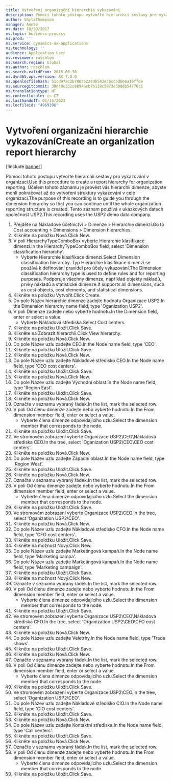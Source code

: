 ```yaml
---
title: Vytvoření organizační hierarchie vykazování
description: Pomocí tohoto postupu vytvořte hierarchii sestavy pro vykazování v organizaci.
author: ShylaThompson
manager: AnnBe
ms.date: 10/30/2017
ms.topic: business-process
ms.prod: ''
ms.service: dynamics-ax-applications
ms.technology: ''
audience: Application User
ms.reviewer: roschlom
ms.search.region: Global
ms.author: roschlom
ms.search.validFrom: 2016-06-30
ms.dyn365.ops.version: AX 7.0.0
ms.openlocfilehash: 51cd97ac2b78035224db543e3bcc5d606a16ffde
ms.sourcegitcommit: 38d40c331c8894acb7b119c5073e3088b54776c1
ms.translationtype: HT
ms.contentlocale: cs-CZ
ms.lasthandoff: 01/15/2021
ms.locfileid: "4969396"
---
```

# <a name="create-an-organization-report-hierarchy"></a><span data-ttu-id="46f3f-103">Vytvoření organizační hierarchie vykazování</span><span class="sxs-lookup"><span data-stu-id="46f3f-103">Create an organization report hierarchy</span></span>

[!include [banner](../../includes/banner.md)]

<span data-ttu-id="46f3f-104">Pomocí tohoto postupu vytvořte hierarchii sestavy pro vykazování v organizaci.</span><span class="sxs-lookup"><span data-stu-id="46f3f-104">Use this procedure to create a report hierarchy for organization reporting.</span></span> <span data-ttu-id="46f3f-105">Účelem tohoto záznamu je provést vás hierarchií dimenze, abyste mohli pokračovat až do vytvoření struktury vykazování v celé organizaci.</span><span class="sxs-lookup"><span data-stu-id="46f3f-105">The purpose of this recording is to guide you through the dimension hierarchy so that you can continue until the whole organization reporting structure is created.</span></span> <span data-ttu-id="46f3f-106">Tento záznam používá v ukázkových datech společnost USP2.</span><span class="sxs-lookup"><span data-stu-id="46f3f-106">This recording uses the USP2 demo data company.</span></span>

1. <span data-ttu-id="46f3f-107">Přejděte na Nákladové účetnictví > Dimenze > Hierarchie dimenzí.</span><span class="sxs-lookup"><span data-stu-id="46f3f-107">Go to Cost accounting > Dimensions > Dimension hierarchies.</span></span>
2. <span data-ttu-id="46f3f-108">Klikněte na položku Nová.</span><span class="sxs-lookup"><span data-stu-id="46f3f-108">Click New.</span></span>
3. <span data-ttu-id="46f3f-109">V poli HierarchyTypeComboBox vyberte Hierarchie klasifikace dimenzí.</span><span class="sxs-lookup"><span data-stu-id="46f3f-109">In the HierarchyTypeComboBox field, select 'Dimension classification hierarchy'.</span></span>
    * <span data-ttu-id="46f3f-110">Vyberte Hierarchie klasifikace dimenzí.</span><span class="sxs-lookup"><span data-stu-id="46f3f-110">Select Dimension classification hierarchy.</span></span> <span data-ttu-id="46f3f-111">Typ Hierarchie klasifikace dimenzí se používá k definování pravidel pro účely vykazování.</span><span class="sxs-lookup"><span data-stu-id="46f3f-111">The Dimension classification hierarchy type is used to define rules and for reporting purposes.</span></span> <span data-ttu-id="46f3f-112">Podporuje všechny dimenze, například objekty nákladů, prvky nákladů a statistické dimenze.</span><span class="sxs-lookup"><span data-stu-id="46f3f-112">It supports all dimensions, such as cost objects, cost elements, and statistical dimensions.</span></span>  
4. <span data-ttu-id="46f3f-113">Klikněte na položku Vytvořit.</span><span class="sxs-lookup"><span data-stu-id="46f3f-113">Click Create.</span></span>
5. <span data-ttu-id="46f3f-114">Do pole Název hierarchie dimenze zadejte hodnotu Organizace USP2.</span><span class="sxs-lookup"><span data-stu-id="46f3f-114">In the Dimension hierarchy name field, type 'Oganization USP2'.</span></span>
6. <span data-ttu-id="46f3f-115">V poli Dimenze zadejte nebo vyberte hodnotu.</span><span class="sxs-lookup"><span data-stu-id="46f3f-115">In the Dimension field, enter or select a value.</span></span>
    * <span data-ttu-id="46f3f-116">Vyberte Nákladová střediska.</span><span class="sxs-lookup"><span data-stu-id="46f3f-116">Select Cost centers.</span></span>  
7. <span data-ttu-id="46f3f-117">Klikněte na položku Uložit.</span><span class="sxs-lookup"><span data-stu-id="46f3f-117">Click Save.</span></span>
8. <span data-ttu-id="46f3f-118">Klikněte na Zobrazit hierarchii.</span><span class="sxs-lookup"><span data-stu-id="46f3f-118">Click View hierarchy.</span></span>
9. <span data-ttu-id="46f3f-119">Klikněte na položku Nová.</span><span class="sxs-lookup"><span data-stu-id="46f3f-119">Click New.</span></span>
10. <span data-ttu-id="46f3f-120">Do pole Název uzlu zadejte CEO.</span><span class="sxs-lookup"><span data-stu-id="46f3f-120">In the Node name field, type 'CEO'.</span></span>
11. <span data-ttu-id="46f3f-121">Klikněte na položku Uložit.</span><span class="sxs-lookup"><span data-stu-id="46f3f-121">Click Save.</span></span>
12. <span data-ttu-id="46f3f-122">Klikněte na položku Nová.</span><span class="sxs-lookup"><span data-stu-id="46f3f-122">Click New.</span></span>
13. <span data-ttu-id="46f3f-123">Do pole Název uzlu zadejte Nákladové středisko CEO.</span><span class="sxs-lookup"><span data-stu-id="46f3f-123">In the Node name field, type 'CEO cost centers'.</span></span>
14. <span data-ttu-id="46f3f-124">Klikněte na položku Uložit.</span><span class="sxs-lookup"><span data-stu-id="46f3f-124">Click Save.</span></span>
15. <span data-ttu-id="46f3f-125">Klikněte na položku Nová.</span><span class="sxs-lookup"><span data-stu-id="46f3f-125">Click New.</span></span>
16. <span data-ttu-id="46f3f-126">Do pole Název uzlu zadejte Východní oblast.</span><span class="sxs-lookup"><span data-stu-id="46f3f-126">In the Node name field, type 'Region East'.</span></span>
17. <span data-ttu-id="46f3f-127">Klikněte na položku Uložit.</span><span class="sxs-lookup"><span data-stu-id="46f3f-127">Click Save.</span></span>
18. <span data-ttu-id="46f3f-128">Klikněte na položku Nová.</span><span class="sxs-lookup"><span data-stu-id="46f3f-128">Click New.</span></span>
19. <span data-ttu-id="46f3f-129">Označte v seznamu vybraný řádek.</span><span class="sxs-lookup"><span data-stu-id="46f3f-129">In the list, mark the selected row.</span></span>
20. <span data-ttu-id="46f3f-130">V poli Od členu dimenze zadejte nebo vyberte hodnotu.</span><span class="sxs-lookup"><span data-stu-id="46f3f-130">In the From dimension member field, enter or select a value.</span></span>
    * <span data-ttu-id="46f3f-131">Vyberte člena dimenze odpovídajícího uzlu.</span><span class="sxs-lookup"><span data-stu-id="46f3f-131">Select the dimension member that corresponds to the node.</span></span>  
21. <span data-ttu-id="46f3f-132">Klikněte na položku Uložit.</span><span class="sxs-lookup"><span data-stu-id="46f3f-132">Click Save.</span></span>
22. <span data-ttu-id="46f3f-133">Ve stromovém zobrazení vyberte Organizace USP2\CEO\Nákladová střediska CEO.</span><span class="sxs-lookup"><span data-stu-id="46f3f-133">In the tree, select 'Oganization USP2\CEO\CEO cost centers'.</span></span>
23. <span data-ttu-id="46f3f-134">Klikněte na položku Nová.</span><span class="sxs-lookup"><span data-stu-id="46f3f-134">Click New.</span></span>
24. <span data-ttu-id="46f3f-135">Do pole Název uzlu zadejte Západní oblast.</span><span class="sxs-lookup"><span data-stu-id="46f3f-135">In the Node name field, type 'Region West'.</span></span>
25. <span data-ttu-id="46f3f-136">Klikněte na položku Uložit.</span><span class="sxs-lookup"><span data-stu-id="46f3f-136">Click Save.</span></span>
26. <span data-ttu-id="46f3f-137">Klikněte na položku Nová.</span><span class="sxs-lookup"><span data-stu-id="46f3f-137">Click New.</span></span>
27. <span data-ttu-id="46f3f-138">Označte v seznamu vybraný řádek.</span><span class="sxs-lookup"><span data-stu-id="46f3f-138">In the list, mark the selected row.</span></span>
28. <span data-ttu-id="46f3f-139">V poli Od členu dimenze zadejte nebo vyberte hodnotu.</span><span class="sxs-lookup"><span data-stu-id="46f3f-139">In the From dimension member field, enter or select a value.</span></span>
    * <span data-ttu-id="46f3f-140">Vyberte člena dimenze odpovídajícího uzlu.</span><span class="sxs-lookup"><span data-stu-id="46f3f-140">Select the dimension member that corresponds to the node.</span></span>  
29. <span data-ttu-id="46f3f-141">Klikněte na položku Uložit.</span><span class="sxs-lookup"><span data-stu-id="46f3f-141">Click Save.</span></span>
30. <span data-ttu-id="46f3f-142">Ve stromovém zobrazení vyberte Organizace USP2\CEO.</span><span class="sxs-lookup"><span data-stu-id="46f3f-142">In the tree, select 'Oganization USP2\CEO'.</span></span>
31. <span data-ttu-id="46f3f-143">Klikněte na položku Nová.</span><span class="sxs-lookup"><span data-stu-id="46f3f-143">Click New.</span></span>
32. <span data-ttu-id="46f3f-144">Do pole Název uzlu zadejte Nákladové středisko CFO.</span><span class="sxs-lookup"><span data-stu-id="46f3f-144">In the Node name field, type 'CFO cost centers'.</span></span>
33. <span data-ttu-id="46f3f-145">Klikněte na položku Uložit.</span><span class="sxs-lookup"><span data-stu-id="46f3f-145">Click Save.</span></span>
34. <span data-ttu-id="46f3f-146">Klikněte na možnost Nový.</span><span class="sxs-lookup"><span data-stu-id="46f3f-146">Click New.</span></span>
35. <span data-ttu-id="46f3f-147">Do pole Název uzlu zadejte Marketingová kampaň.</span><span class="sxs-lookup"><span data-stu-id="46f3f-147">In the Node name field, type 'Marketing campa'.</span></span>
36. <span data-ttu-id="46f3f-148">Do pole Název uzlu zadejte Marketingová kampaň.</span><span class="sxs-lookup"><span data-stu-id="46f3f-148">In the Node name field, type 'Marketing campaign'.</span></span>
37. <span data-ttu-id="46f3f-149">Klikněte na položku Uložit.</span><span class="sxs-lookup"><span data-stu-id="46f3f-149">Click Save.</span></span>
38. <span data-ttu-id="46f3f-150">Klikněte na možnost Nový.</span><span class="sxs-lookup"><span data-stu-id="46f3f-150">Click New.</span></span>
39. <span data-ttu-id="46f3f-151">Označte v seznamu vybraný řádek.</span><span class="sxs-lookup"><span data-stu-id="46f3f-151">In the list, mark the selected row.</span></span>
40. <span data-ttu-id="46f3f-152">V poli Od členu dimenze zadejte nebo vyberte hodnotu.</span><span class="sxs-lookup"><span data-stu-id="46f3f-152">In the From dimension member field, enter or select a value.</span></span>
    * <span data-ttu-id="46f3f-153">Vyberte člena dimenze odpovídajícího uzlu.</span><span class="sxs-lookup"><span data-stu-id="46f3f-153">Select the dimension member that corresponds to the node.</span></span>  
41. <span data-ttu-id="46f3f-154">Klikněte na položku Uložit.</span><span class="sxs-lookup"><span data-stu-id="46f3f-154">Click Save.</span></span>
42. <span data-ttu-id="46f3f-155">Ve stromovém zobrazení vyberte Organizace USP2\CEO\Nákladová střediska CFO.</span><span class="sxs-lookup"><span data-stu-id="46f3f-155">In the tree, select 'Organization USP2\CEO\CFO cost centers'.</span></span>
43. <span data-ttu-id="46f3f-156">Klikněte na položku Nová.</span><span class="sxs-lookup"><span data-stu-id="46f3f-156">Click New.</span></span>
44. <span data-ttu-id="46f3f-157">Do pole Název uzlu zadejte Veletrhy.</span><span class="sxs-lookup"><span data-stu-id="46f3f-157">In the Node name field, type 'Trade shows'.</span></span>
45. <span data-ttu-id="46f3f-158">Klikněte na položku Uložit.</span><span class="sxs-lookup"><span data-stu-id="46f3f-158">Click Save.</span></span>
46. <span data-ttu-id="46f3f-159">Klikněte na položku Nová.</span><span class="sxs-lookup"><span data-stu-id="46f3f-159">Click New.</span></span>
47. <span data-ttu-id="46f3f-160">Označte v seznamu vybraný řádek.</span><span class="sxs-lookup"><span data-stu-id="46f3f-160">In the list, mark the selected row.</span></span>
48. <span data-ttu-id="46f3f-161">V poli Od členu dimenze zadejte nebo vyberte hodnotu.</span><span class="sxs-lookup"><span data-stu-id="46f3f-161">In the From dimension member field, enter or select a value.</span></span>
    * <span data-ttu-id="46f3f-162">Vyberte člena dimenze odpovídajícího uzlu.</span><span class="sxs-lookup"><span data-stu-id="46f3f-162">Select the dimension member that corresponds to the node.</span></span>  
49. <span data-ttu-id="46f3f-163">Klikněte na položku Uložit.</span><span class="sxs-lookup"><span data-stu-id="46f3f-163">Click Save.</span></span>
50. <span data-ttu-id="46f3f-164">Ve stromovém zobrazení vyberte Organizace USP2\CEO.</span><span class="sxs-lookup"><span data-stu-id="46f3f-164">In the tree, select 'Oganization USP2\CEO'.</span></span>
51. <span data-ttu-id="46f3f-165">Do pole Název uzlu zadejte Nákladové středisko CIO.</span><span class="sxs-lookup"><span data-stu-id="46f3f-165">In the Node name field, type 'CIO cost centers'.</span></span>
52. <span data-ttu-id="46f3f-166">Klikněte na položku Uložit.</span><span class="sxs-lookup"><span data-stu-id="46f3f-166">Click Save.</span></span>
53. <span data-ttu-id="46f3f-167">Klikněte na položku Nová.</span><span class="sxs-lookup"><span data-stu-id="46f3f-167">Click New.</span></span>
54. <span data-ttu-id="46f3f-168">Do pole Název uzlu zadejte Kontaktní střediska.</span><span class="sxs-lookup"><span data-stu-id="46f3f-168">In the Node name field, type 'Call centers'.</span></span>
55. <span data-ttu-id="46f3f-169">Klikněte na položku Uložit.</span><span class="sxs-lookup"><span data-stu-id="46f3f-169">Click Save.</span></span>
56. <span data-ttu-id="46f3f-170">Klikněte na položku Nová.</span><span class="sxs-lookup"><span data-stu-id="46f3f-170">Click New.</span></span>
57. <span data-ttu-id="46f3f-171">Označte v seznamu vybraný řádek.</span><span class="sxs-lookup"><span data-stu-id="46f3f-171">In the list, mark the selected row.</span></span>
58. <span data-ttu-id="46f3f-172">V poli Od členu dimenze zadejte nebo vyberte hodnotu.</span><span class="sxs-lookup"><span data-stu-id="46f3f-172">In the From dimension member field, enter or select a value.</span></span>
    * <span data-ttu-id="46f3f-173">Vyberte člena dimenze odpovídajícího uzlu.</span><span class="sxs-lookup"><span data-stu-id="46f3f-173">Select the dimension member that corresponds to the node.</span></span>  
59. <span data-ttu-id="46f3f-174">Klikněte na položku Uložit.</span><span class="sxs-lookup"><span data-stu-id="46f3f-174">Click Save.</span></span>

